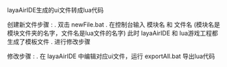 layaAirIDE生成的ui文件转成lua代码




 创建新文件步骤 :
    . 双击 newFile.bat
    . 在控制台输入 模块名 和 文件名
        (模块名是模块文件夹的名字，文件名是lua文件的名字)
        此时 layaAirIDE 和 lua游戏工程都生成了模板文件
    . 进行修改步骤


修改步骤 :
    . 在 layaAirIDE 中编辑对应ui文件，运行 exportAll.bat 导出lua代码


     



                          